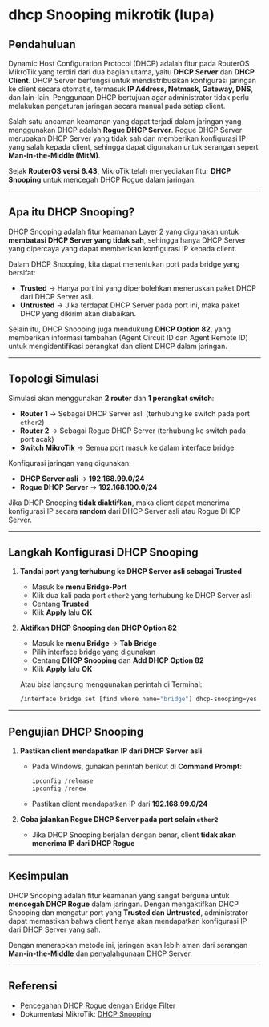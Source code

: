 # dhcp Snooping mikrotik (lupa)

## **Pendahuluan**
Dynamic Host Configuration Protocol (DHCP) adalah fitur pada RouterOS MikroTik yang terdiri dari dua bagian utama, yaitu **DHCP Server** dan **DHCP Client**. DHCP Server berfungsi untuk mendistribusikan konfigurasi jaringan ke client secara otomatis, termasuk **IP Address, Netmask, Gateway, DNS**, dan lain-lain. Penggunaan DHCP bertujuan agar administrator tidak perlu melakukan pengaturan jaringan secara manual pada setiap client.

Salah satu ancaman keamanan yang dapat terjadi dalam jaringan yang menggunakan DHCP adalah **Rogue DHCP Server**. Rogue DHCP Server merupakan DHCP Server yang tidak sah dan memberikan konfigurasi IP yang salah kepada client, sehingga dapat digunakan untuk serangan seperti **Man-in-the-Middle (MitM)**.

Sejak **RouterOS versi 6.43**, MikroTik telah menyediakan fitur **DHCP Snooping** untuk mencegah DHCP Rogue dalam jaringan.

---

## **Apa itu DHCP Snooping?**
DHCP Snooping adalah fitur keamanan Layer 2 yang digunakan untuk **membatasi DHCP Server yang tidak sah**, sehingga hanya DHCP Server yang dipercaya yang dapat memberikan konfigurasi IP kepada client.

Dalam DHCP Snooping, kita dapat menentukan port pada bridge yang bersifat:
- **Trusted** → Hanya port ini yang diperbolehkan meneruskan paket DHCP dari DHCP Server asli.
- **Untrusted** → Jika terdapat DHCP Server pada port ini, maka paket DHCP yang dikirim akan diabaikan.

Selain itu, DHCP Snooping juga mendukung **DHCP Option 82**, yang memberikan informasi tambahan (Agent Circuit ID dan Agent Remote ID) untuk mengidentifikasi perangkat dan client DHCP dalam jaringan.

---

## **Topologi Simulasi**
Simulasi akan menggunakan **2 router** dan **1 perangkat switch**:
- **Router 1** → Sebagai DHCP Server asli (terhubung ke switch pada port `ether2`)
- **Router 2** → Sebagai Rogue DHCP Server (terhubung ke switch pada port acak)
- **Switch MikroTik** → Semua port masuk ke dalam interface bridge

Konfigurasi jaringan yang digunakan:
- **DHCP Server asli** → **192.168.99.0/24**
- **Rogue DHCP Server** → **192.168.100.0/24**

Jika DHCP Snooping **tidak diaktifkan**, maka client dapat menerima konfigurasi IP secara **random** dari DHCP Server asli atau Rogue DHCP Server.

---

## **Langkah Konfigurasi DHCP Snooping**

1. **Tandai port yang terhubung ke DHCP Server asli sebagai Trusted**
   - Masuk ke **menu Bridge-Port**
   - Klik dua kali pada port `ether2` yang terhubung ke DHCP Server asli
   - Centang **Trusted**
   - Klik **Apply** lalu **OK**

2. **Aktifkan DHCP Snooping dan DHCP Option 82**
   - Masuk ke **menu Bridge** → **Tab Bridge**
   - Pilih interface bridge yang digunakan
   - Centang **DHCP Snooping** dan **Add DHCP Option 82**
   - Klik **Apply** lalu **OK**
   
   Atau bisa langsung menggunakan perintah di Terminal:
   ```bash
   /interface bridge set [find where name="bridge"] dhcp-snooping=yes add-dhcp-option82=yes
   ```

---

## **Pengujian DHCP Snooping**

1. **Pastikan client mendapatkan IP dari DHCP Server asli**
   - Pada Windows, gunakan perintah berikut di **Command Prompt**:
     ```powershell
     ipconfig /release
     ipconfig /renew
     ```
   - Pastikan client mendapatkan IP dari **192.168.99.0/24**

2. **Coba jalankan Rogue DHCP Server pada port selain `ether2`**
   - Jika DHCP Snooping berjalan dengan benar, client **tidak akan menerima IP dari DHCP Rogue**

---

## **Kesimpulan**
DHCP Snooping adalah fitur keamanan yang sangat berguna untuk **mencegah DHCP Rogue** dalam jaringan. Dengan mengaktifkan DHCP Snooping dan mengatur port yang **Trusted dan Untrusted**, administrator dapat memastikan bahwa client hanya akan mendapatkan konfigurasi IP dari DHCP Server yang sah.

Dengan menerapkan metode ini, jaringan akan lebih aman dari serangan **Man-in-the-Middle** dan penyalahgunaan DHCP Server.

---

## **Referensi**
- [Pencegahan DHCP Rogue dengan Bridge Filter](https://citraweb.com/artikel_lihat.php?id=252)
- Dokumentasi MikroTik: [DHCP Snooping](https://help.mikrotik.com/docs/display/ROS/DHCP+Snooping)